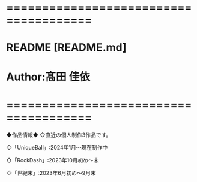 # ======================================
#
# README [README.md]
# Author:髙田 佳依
#
# ======================================

◆作品情報◆
◇直近の個人制作3作品です。

◇「UniqueBall」:2024年1月～現在制作中

◇「RockDash」:2023年10月初め～末

◇「世紀末」:2023年6月初め～9月末
